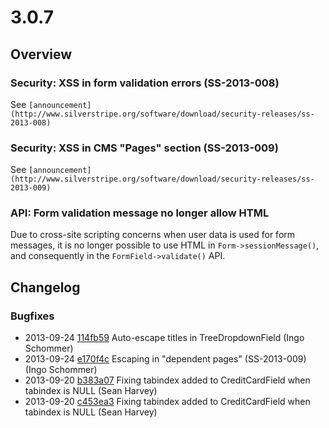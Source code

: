 # 3.0.7

## Overview

### Security: XSS in form validation errors (SS-2013-008)

See `[announcement](http://www.silverstripe.org/software/download/security-releases/ss-2013-008)`

### Security: XSS in CMS "Pages" section (SS-2013-009)

See `[announcement](http://www.silverstripe.org/software/download/security-releases/ss-2013-009)`

### API: Form validation message no longer allow HTML

Due to cross-site scripting concerns when user data is used for form messages,
it is no longer possible to use HTML in `Form->sessionMessage()`, and consequently
in the `FormField->validate()` API.

## Changelog

### Bugfixes

 * 2013-09-24 [114fb59](https://github.com/silverstripe/sapphire/commit/114fb59) Auto-escape titles in TreeDropdownField (Ingo Schommer)
 * 2013-09-24 [e170f4c](https://github.com/silverstripe/silverstripe-cms/commit/e170f4c) Escaping in "dependent pages" (SS-2013-009) (Ingo Schommer)
 * 2013-09-20 [b383a07](https://github.com/silverstripe/sapphire/commit/b383a07) Fixing tabindex added to CreditCardField when tabindex is NULL (Sean Harvey)
 * 2013-09-20 [c453ea3](https://github.com/silverstripe/sapphire/commit/c453ea3) Fixing tabindex added to CreditCardField when tabindex is NULL (Sean Harvey)
